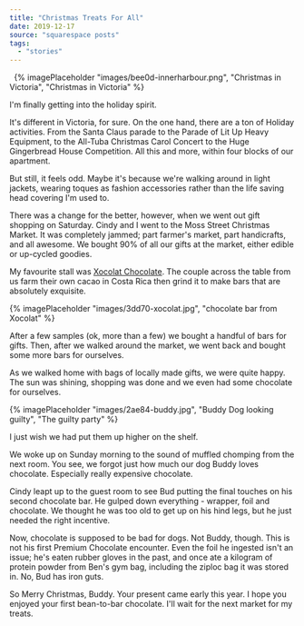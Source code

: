 ```yaml
---
title: "Christmas Treats For All"
date: 2019-12-17
source: "squarespace posts"
tags: 
  - "stories"
---
```

 
{% imagePlaceholder "images/bee0d-innerharbour.png", "Christmas in Victoria", "Christmas in Victoria" %}

I'm finally getting into the holiday spirit.  
  
It's different in Victoria, for sure. On the one hand, there are a ton of Holiday activities. From the Santa Claus parade to the Parade of Lit Up Heavy Equipment, to the All-Tuba Christmas Carol Concert to the Huge Gingerbread House Competition. All this and more, within four blocks of our apartment.  
  
But still, it feels odd. Maybe it's because we're walking around in light jackets, wearing toques as fashion accessories rather than the life saving head covering I'm used to.  
  
There was a change for the better, however, when we went out gift shopping on Saturday. Cindy and I went to the Moss Street Christmas Market. It was completely jammed; part farmer's market, part handicrafts, and all awesome. We bought 90% of all our gifts at the market, either edible or up-cycled goodies.

My favourite stall was [Xocolat Chocolate](https://xocolat.ca/collections/). The couple across the table from us farm their own cacao in Costa Rica then grind it to make bars that are absolutely exquisite.  
  
{% imagePlaceholder "images/3dd70-xocolat.jpg", "chocolate bar from Xocolat" %}

After a few samples (ok, more than a few) we bought a handful of bars for gifts. Then, after we walked around the market, we went back and bought some more bars for ourselves.  
  
As we walked home with bags of locally made gifts, we were quite happy. The sun was shining, shopping was done and we even had some chocolate for ourselves.

{% imagePlaceholder "images/2ae84-buddy.jpg", "Buddy Dog looking guilty", "The guilty party" %}

I just wish we had put them up higher on the shelf.  
  
We woke up on Sunday morning to the sound of muffled chomping from the next room. You see, we forgot just how much our dog Buddy loves chocolate. Especially really expensive chocolate.  
  
Cindy leapt up to the guest room to see Bud putting the final touches on his second chocolate bar. He gulped down everything - wrapper, foil and chocolate. We thought he was too old to get up on his hind legs, but he just needed the right incentive.  
  
Now, chocolate is supposed to be bad for dogs. Not Buddy, though. This is not his first Premium Chocolate encounter. Even the foil he ingested isn't an issue; he's eaten rubber gloves in the past, and once ate a kilogram of protein powder from Ben's gym bag, including the ziploc bag it was stored in. No, Bud has iron guts.  
  
So Merry Christmas, Buddy. Your present came early this year. I hope you enjoyed your first bean-to-bar chocolate. I'll wait for the next market for my treats.
